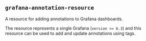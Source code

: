 `grafana-annotation-resource`
-----------------------------

A resource for adding annotations to Grafana dashboards.

The resource represents a single Grafana (`version >= 6.3`) and this resource
can be used to add and update annotations using tags.
